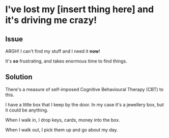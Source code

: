 # I've lost my [insert thing here] and it's driving me crazy!

## Issue

ARGH! I can't find my stuff and I need it **now**!

It's **so** frustrating, and takes enormous time to find things.

## Solution

There's a measure of self-imposed Cognitive Behavioural Therapy (CBT) to this.

I have a little box that I keep by the door. In my case it's a jewellery box, but it could be anything.

When I walk in, I drop keys, cards, money into the box.

When I walk out, I pick them up and go about my day.
